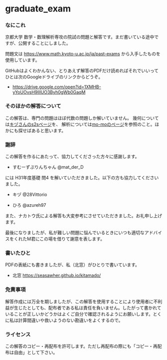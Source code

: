 # graduate_exam
### なにこれ
京都大学 数学・数理解析専攻の院試の問題と解答です。まだ書いている途中ですが、公開することにしました。

問題文は
https://www.math.kyoto-u.ac.jp/ja/past-exams
から入手したものを使用しています。

GitHubはよくわかんない、とりあえず解答のPDFだけ読めればそれでいいってひとは次のGoogleドライブのリンクからどうぞ。

* https://drive.google.com/open?id=1XMHB-yYoUOvsH9IllUO3Byh0gWb0GaqM

### そのほかの解答について
この解答は、専門の問題はほぼ代数の問題しか解いていません。
幾何については[キヅさんのs2sページ](http://s2s.undefin.net/wiki/?%E6%9C%A8%E6%B4%A5)を、
解析については[mo-moのページ](https://sites.google.com/view/kmath-grad-answer)を参照のこと。ほかにも探せばあると思います。


### 謝辞 
この解答を作るにあたって、協力してくださった方々に感謝します。

- すむーずぷりんちゃん @mat_der_D　

には H31年度基礎 問4 を解いていただきました。以下の方も協力してくださいました。

- キヅ @28Vittorio　

- ひろ @azureh97

また、ナカトウ氏による解答も大変参考にさせていただきました。お礼申し上げます。

最後になりましたが、私が難しい問題に悩んでいるときにいつも適切なアドバイスをくれたM君にこの場を借りて謝意を表します。

### 書いたひと
PDFの表紙にも書きましたが、私（北窓）がひとりで書いています。
- 北窓 https://seasawher.github.io/kitamado/

### 免責事項
解答作成には万全を期しましたが、この解答を使用することにより使用者に不利益が生じたとしても、配布者である私は責任を負いません。したがって書かれていることが正しいかどうかはよくご自分で確認されるようにお願いします。とくに私は計算間違いや救いようのない勘違いをよくするので。

### ライセンス
この解答のコピー・再配布を許可します。ただし再配布の際にも「コピー・再配布は自由」として下さい。





